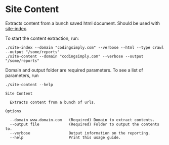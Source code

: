 # Site Content

Extracts content from a bunch saved html document. Should be used with
[site-index](https://github.com/asaladino/site-index).

To start the content extraction, run:

```
./site-index --domain "codingsimply.com" --verbose --html --type crawl --output "/some/reports"
./site-content --domain "codingsimply.com" --verbose --output "/some/reports"
```

Domain and output folder are required parameters. To see a list of parameters, run
```
./site-content --help

Site Content

  Extracts content from a bunch of urls. 

Options

  --domain www.domain.com   (Required) Domain to extract contents.       
  --output file             (Required) Folder to output the contents to. 
  --verbose                 Output information on the reporting.         
  --help                    Print this usage guide. 
```